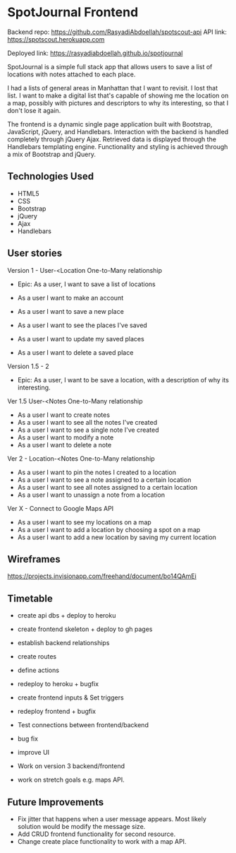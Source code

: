 # SpotJournal Frontend

Backend repo: https://github.com/RasyadiAbdoellah/spotscout-api
API link: https://spotscout.herokuapp.com

Deployed link: https://rasyadiabdoellah.github.io/spotjournal

SpotJournal is a simple full stack app that allows users to save a list of locations with notes attached to each place.

I had a lists of general areas in Manhattan that I want to revisit. I lost that list. I want to make a digital list that's capable of showing me the location on a map, possibly with pictures and descriptors to why its interesting, so that I don't lose it again.

The frontend is a dynamic single page application built with Bootstrap, JavaScript, jQuery, and Handlebars. Interaction with the backend is handled completely through jQuery Ajax. Retrieved data is displayed through the Handlebars templating engine. Functionality and styling is achieved through a mix of Bootstrap and jQuery.

## Technologies Used

- HTML5
- CSS
- Bootstrap
- jQuery
- Ajax
- Handlebars


## User stories

Version 1 - User-<Location One-to-Many relationship
- Epic: As a user, I want to save a list of locations

- As a user I want to make an account
- As a user I want to save a new place
- As a user I want to see the places I've saved
- As a user I want to update my saved places
- As a user I want to delete a saved place


Version 1.5 - 2
- Epic: As a user, I want to be save a location, with a description of why its interesting.

Ver 1.5 User-<Notes One-to-Many relationship
- As a user I want to create notes
- As a user I want to see all the notes I've created
- As a user I want to see a single note I've created
- As a user I want to modify a note
- As a user I want to delete a note

Ver 2 - Location-<Notes One-to-Many relationship 
- As a user I want to pin the notes I created to a location
- As a user I want to see a note assigned to a certain location
- As a user I want to see all notes assigned to a certain location
- As a user I want to unassign a note from a location

Ver X - Connect to Google Maps API
- As a user I want to see my locations on a map
- As a user I want to add a location by choosing a spot on a map
- As a user I want to add a new location by saving my current location

## Wireframes

https://projects.invisionapp.com/freehand/document/bo14QAmEi


## Timetable

- create api dbs + deploy to heroku
- create frontend skeleton + deploy to gh pages

- establish backend relationships
- create routes
- define actions
- redeploy to heroku + bugfix

- create frontend inputs & Set triggers
- redeploy frontend + bugfix

- Test connections between frontend/backend
- bug fix
- improve UI

- Work on version 3 backend/frontend
- work on stretch goals e.g. maps API.

## Future Improvements

- Fix jitter that happens when a user message appears. Most likely solution would be modify the message size.
- Add CRUD frontend functionality for second resource.
- Change create place functionality to work with a map API.
